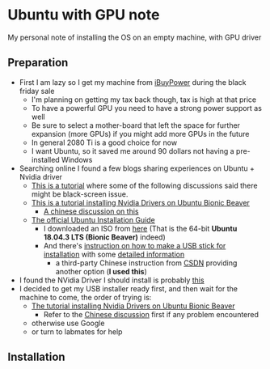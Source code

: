 # Ubuntu with GPU note
 My personal note of installing the OS on an empty machine, with GPU driver

## Preparation
* First I am lazy so I get my machine from [iBuyPower](https://www.ibuypower.com/Site/Computer/desktops) during the black friday sale
  * I'm planning on getting my tax back though, tax is high at that price
  * To have a powerful GPU you need to have a strong power support as well
  * Be sure to select a mother-board that left the space for further expansion (more GPUs) if you might add more GPUs in the future
  * In general 2080 Ti is a good choice for now
  * I want Ubuntu, so it saved me around 90 dollars not having a pre-installed Windows
* Searching online I found a few blogs sharing experiences on Ubuntu + Nvidia driver
  * [This is a tutorial](https://www.pugetsystems.com/labs/hpc/The-Best-Way-To-Install-Ubuntu-18-04-with-NVIDIA-Drivers-and-any-Desktop-Flavor-1178/) where some of the following discussions said there might be black-screen issue.
  * [This is a tutorial installing Nvidia Drivers on Ubuntu Bionic Beaver](https://linuxconfig.org/how-to-install-the-nvidia-drivers-on-ubuntu-18-04-bionic-beaver-linux)
    * [A chinese discussion on this](https://blog.csdn.net/tjuyanming/article/details/80862290)
  * [The official Ubuntu Installation Guide](https://help.ubuntu.com/community/GraphicalInstall)
    * I downloaded an ISO from [here](http://cdimage.ubuntu.com/releases/18.04.3/release/?_ga=2.134170190.1104284630.1574932620-706300109.1574932620) (That is the 64-bit **Ubuntu 18.04.3 LTS (Bionic Beaver)** indeed)
    * And there's [instruction on how to make a USB stick for installation](https://help.ubuntu.com/community/Installation/FromUSBStick) with some [detailed information](https://ubuntuforums.org/showthread.php?t=2230389)
      * a third-party Chinese instruction from [CSDN](https://blog.csdn.net/Allyli0022/article/details/81674504) providing another option (**I used this**)
* I found the NVidia Driver I should install is probably [this](https://www.nvidia.com/download/driverResults.aspx/154997/en-us)
* I decided to get my USB installer ready first, and then wait for the machine to come, the order of trying is:
  * [The tutorial installing Nvidia Drivers on Ubuntu Bionic Beaver](https://linuxconfig.org/how-to-install-the-nvidia-drivers-on-ubuntu-18-04-bionic-beaver-linux)
    * Refer to the [Chinese discussion](https://blog.csdn.net/tjuyanming/article/details/80862290) first if any problem encountered
  * otherwise use Google
  * or turn to labmates for help

## Installation